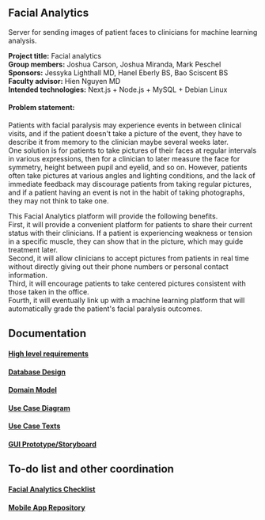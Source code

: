 ## Facial Analytics
Server for sending images of patient faces to clinicians for machine learning analysis.

**Project title:** Facial analytics\
**Group members:** Joshua Carson, Joshua Miranda, Mark Peschel\
**Sponsors:** Jessyka Lighthall MD, Hanel Eberly BS, Bao Sciscent BS\
**Faculty advisor:** Hien Nguyen MD\
**Intended technologies:** Next.js + Node.js + MySQL + Debian Linux

#### Problem statement:
Patients with facial paralysis may experience events in between clinical visits, and if the patient doesn't take a picture of the event, they have to describe it from memory to the clinician maybe several weeks later.\
One solution is for patients to take pictures of their faces at regular intervals in various expressions, then for a clinician to later measure the face for symmetry, height between pupil and eyelid, and so on. However, patients often take pictures at various angles and lighting conditions, and the lack of immediate feedback may discourage patients from taking regular pictures, and if a patient having an event is not in the habit of taking photographs, they may not think to take one.

This Facial Analytics platform will provide the following benefits.\
First, it will provide a convenient platform for patients to share their current status with their clinicians. If a patient is experiencing weakness or tension in a specific muscle, they can show that in the picture, which may guide treatment later.\
Second, it will allow clinicians to accept pictures from patients in real time without directly giving out their phone numbers or personal contact information.\
Third, it will encourage patients to take centered pictures consistent with those taken in the office.\
Fourth, it will eventually link up with a machine learning platform that will automatically grade the patient's facial paralysis outcomes.

## Documentation

#### [High level requirements](https://pennstateoffice365-my.sharepoint.com/:w:/g/personal/msp5393_psu_edu/EVU0gBeUfkpKnjZxytoE1l8BLoWNbVO5uDRFVc7x0O3YPw)

#### [Database Design](https://drive.google.com/file/d/1EI9w-PoYzTP_i9AJYBGYWvi-uNHV-ZL-/view)

#### [Domain Model](https://drive.google.com/file/d/1CX_ORTxK9FsXk-Tg8izZSY5mT3a4EZe7/view)

#### [Use Case Diagram](https://drive.google.com/file/d/1AnI4uiMBwyy5A9Y5e8ODEz1mqSg9A1hw/view)

#### [Use Case Texts](https://pennstateoffice365-my.sharepoint.com/:w:/g/personal/msp5393_psu_edu/EVelXHCvjg5EvWKXS1mq6bUBiL-OjuirglWUA8vu7arOGQ)

<!-- TODO Revise GUI-->
#### [GUI Prototype/Storyboard](https://pennstateoffice365-my.sharepoint.com/:f:/g/personal/msp5393_psu_edu/EnSBCh98AnxDvs3oXbzyhRABkQssKdBKvlBVmINSSue5Yg?e=I2gDvD)

## To-do list and other coordination

#### [Facial Analytics Checklist](https://pennstateoffice365-my.sharepoint.com/:x:/g/personal/msp5393_psu_edu/EZh5t_dYPsNFq0JaZCNACAEB13Uo0YzhOKBRcONIOyd8cw?e=JBWeEK)
#### [Mobile App Repository](https://github.com/jxm1348/Capstone-Facial-Paralysis-Mobile-App)
